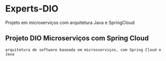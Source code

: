 # Experts-DIO
Projeto em microserviços com arquitetura Java e SpringCloud

## Projeto DIO Microserviços com Spring Cloud

```
arquitetura de software baseada em microsserviços, com Spring Cloud e Java
```
